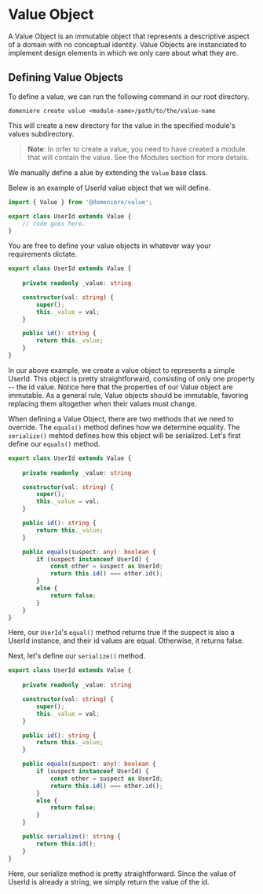 # Value Object
A Value Object is an immutable object that represents a descriptive aspect of a domain with no 
conceptual identity. Value Objects are instanciated to implement design elements in 
which we only care about what they are. 

## Defining Value Objects
To define a value, we can run the following command in our root directory.
```
domeniere create value <module-name>/path/to/the/value-name
```
This will create a new directory for the value in the specified module's values subdirectory. 

> **Note**: In orfer to create a value, you need to have created a module that will contain the value. See the Modules section for more details.


We manually define a alue by extending the `Value` base class.

Belew is an example of UserId value object that we will define.
```ts
import { Value } from '@domeniere/value';

export class UserId extends Value {
    // code goes here.
}
```
You are free to define your value objects in whatever way your requirements dictate. 
```ts
export class UserId extends Value {
    
    private readonly _value: string

    constructor(val: string) {
        super();
        this._value = val;
    }

    public id(): string {
        return this._value;
    }
}
```
In our above example, we create a value object to represents a simple UserId. This object is pretty straightforward, consisting of only one property -- the id value. Notice here that the properties of our Value object are immutable. As a general rule, Value objects should be immutable, favoring replacing them altogether when their values must change.

When defining a Value Object, there are two methods that we need to override. The `equals()` method defines how we determine equality. The `serialize()` mehtod defines how this object will be serialized. Let's first define our `equals()` method.
```ts
export class UserId extends Value {
    
    private readonly _value: string

    constructor(val: string) {
        super();
        this._value = val;
    }

    public id(): string {
        return this._value;
    }

    public equals(suspect: any): boolean {
        if (suspect instanceof UserId) {
            const other = suspect as UserId;
            return this.id() === other.id();
        }
        else {
            return false;
        }
    }
}
```
Here, our `UserId`'s `equal()` method returns true if the suspect is also a UserId instance, and their id values are equal. Otherwise, it returns false.

Next, let's define our `serialize()` method.
```ts
export class UserId extends Value {
    
    private readonly _value: string

    constructor(val: string) {
        super();
        this._value = val;
    }

    public id(): string {
        return this._value;
    }

    public equals(suspect: any): boolean {
        if (suspect instanceof UserId) {
            const other = suspect as UserId;
            return this.id() === other.id();
        }
        else {
            return false;
        }
    }

    public serialize(): string {
        return this.id();
    }
}
```
Here, our serialize method is pretty straightforward. Since the value of UserId is already a string, we simply return the value of the id. 
